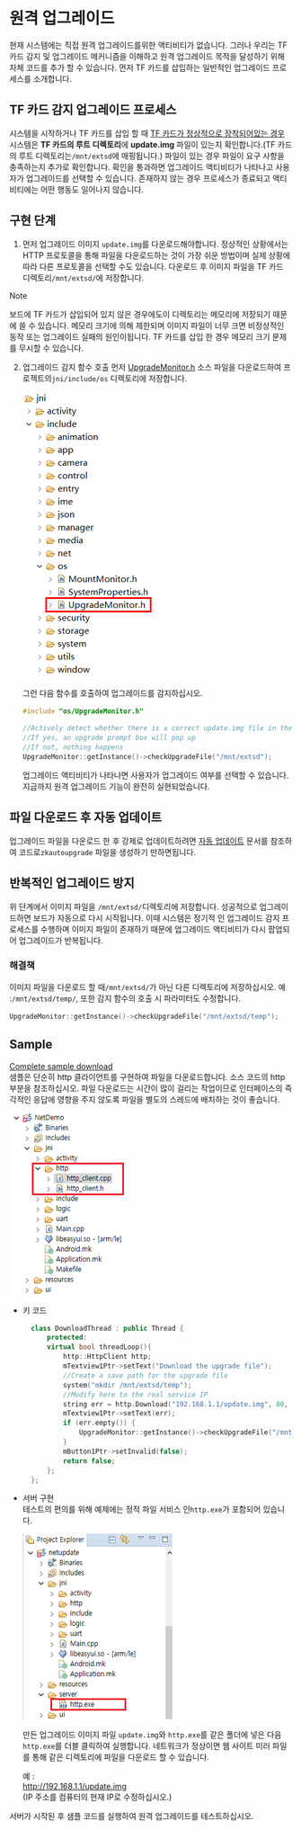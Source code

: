 # 원격 업그레이드
 현재 시스템에는 직접 원격 업그레이드를위한 액티비티가 없습니다.
 그러나 우리는 TF 카드 감지 및 업그레이드 메커니즘을 이해하고 원격 업그레이드 목적을 달성하기 위해 자체 코드를 추가 할 수 있습니다.
 먼저 TF 카드를 삽입하는 일반적인 업그레이드 프로세스를 소개합니다.

## TF 카드 감지 업그레이드 프로세스
 시스템을 시작하거나 TF 카드를 삽입 할 때 [TF 카드가 정상적으로 장착되어있는 경우](tf.md) 시스템은 **TF 카드의 루트 디렉토리**에 **update.img** 파일이 있는지 확인합니다.(TF 카드의 루트 디렉토리는`/mnt/extsd`에 매핑됩니다.)
 파일이 있는 경우 파일이 요구 사항을 충족하는지 추가로 확인합니다. 확인을 통과하면 업그레이드 액티비티가 나타나고 사용자가 업그레이드를 선택할 수 있습니다.
 존재하지 않는 경우 프로세스가 종료되고 액티비티에는 어떤 행동도 일어나지 않습니다.

## 구현 단계
1. 먼저 업그레이드 이미지 `update.img`를 다운로드해야합니다.
    정상적인 상황에서는 HTTP 프로토콜을 통해 파일을 다운로드하는 것이 가장 쉬운 방법이며 실제 상황에 따라 다른 프로토콜을 선택할 수도 있습니다.
    다운로드 후 이미지 파일을 TF 카드 디렉토리`/mnt/extsd/`에 저장합니다.
  > [!Note]
  > 보드에 TF 카드가 삽입되어 있지 않은 경우에도이 디렉토리는 메모리에 저장되기 때문에 쓸 수 있습니다. 메모리 크기에 의해 제한되며 이미지 파일이 너무 크면 비정상적인 동작 또는 업그레이드 실패의 원인이됩니다.
  TF 카드를 삽입 한 경우 메모리 크기 문제를 무시할 수 있습니다.

2. 업그레이드 감지 함수 호출 
    먼저 [UpgradeMonitor.h](https://docs.flythings.cn/src/UpgradeMonitor.h) 소스 파일을 다운로드하여 프로젝트의`jni/include/os` 디렉토리에 저장합니다.

   ![](assets/upgrade_monitor_header.png)

   그런 다음 함수를 호출하여 업그레이드를 감지하십시오.
   ```c++
   #include "os/UpgradeMonitor.h"
   ```
   ```c++
   //Actively detect whether there is a correct update.img file in the /mnt/extsd directory,
   //If yes, an upgrade prompt box will pop up
   //If not, nothing happens
   UpgradeMonitor::getInstance()->checkUpgradeFile("/mnt/extsd");
   ```
   업그레이드 액티비티가 나타나면 사용자가 업그레이드 여부를 선택할 수 있습니다.
   지금까지 원격 업그레이드 기능이 완전히 실현되었습니다.
   

## 파일 다운로드 후 자동 업데이트
 업그레이드 파일을 다운로드 한 후 강제로 업데이트하려면 [자동 업데이트](autoupgrade.md) 문서를 참조하여 코드로`zkautoupgrade` 파일을 생성하기 만하면됩니다.


## 반복적인 업그레이드 방지
 위 단계에서 이미지 파일을 `/mnt/extsd/`디렉토리에 저장합니다. 성공적으로 업그레이드하면 보드가 자동으로 다시 시작됩니다.
 이때 시스템은 정기적 인 업그레이드 감지 프로세스를 수행하며 이미지 파일이 존재하기 때문에 업그레이드 액티비티가 다시 팝업되어 업그레이드가 반복됩니다.

### 해결책
이미지 파일을 다운로드 할 때`/mnt/extsd/`가 아닌 다른 디렉토리에 저장하십시오. 예 :`/mnt/extsd/temp/`,
또한 감지 함수의 호출 시 파라미터도 수정합니다.

```c++
UpgradeMonitor::getInstance()->checkUpgradeFile("/mnt/extsd/temp");
```



## Sample
[Complete sample download](https://docs.flythings.cn/src/netupdate.zip)  
샘플은 단순히 http 클라이언트를 구현하여 파일을 다운로드합니다. 소스 코드의 http 부분을 참조하십시오.
파일 다운로드는 시간이 많이 걸리는 작업이므로 인터페이스의 즉각적인 응답에 영향을 주지 않도록 파일을 별도의 스레드에 배치하는 것이 좋습니다.

![](assets/remote_update1.png)  
* 키 코드
  ```c++ 
    class DownloadThread : public Thread {
        protected:
        virtual bool threadLoop(){
            http::HttpClient http;
            mTextview1Ptr->setText("Download the upgrade file");
            //Create a save path for the upgrade file
            system("mkdir /mnt/extsd/temp");
            //Modify here to the real service IP
            string err = http.Download("192.168.1.1/update.img", 80, "/mnt/extsd/temp/update.img");
            mTextview1Ptr->setText(err);
            if (err.empty()) {
                UpgradeMonitor::getInstance()->checkUpgradeFile("/mnt/extsd/temp");
            }
            mButton1Ptr->setInvalid(false);
            return false;
        };
    };
  ```

* 서버 구현  
  테스트의 편의를 위해 예제에는 정적 파일 서비스 인`http.exe`가 포함되어 있습니다.
  
  ![](assets/remote_update2.png)  
  
   만든 업그레이드 이미지 파일 `update.img`와 `http.exe`를 같은 폴더에 넣은 다음 `http.exe`를 더블 클릭하여 실행합니다. 네트워크가 정상이면 웹 사이트 미러 파일를 통해 같은 디렉토리에 파일을 다운로드 할 수 있습니다.
  
  예 :  
  http://192.168.1.1/update.img    
  (IP 주소를 컴퓨터의 현재 IP로 수정하십시오.)  

서버가 시작된 후 샘플 코드를 실행하여 원격 업그레이드를 테스트하십시오.
